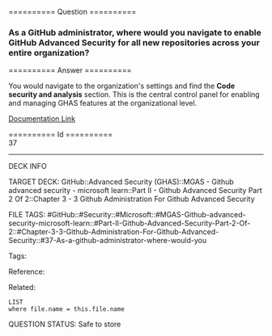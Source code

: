 ========== Question ==========  

### As a GitHub administrator, where would you navigate to enable GitHub Advanced Security for all new repositories across your entire organization?  

========== Answer ==========  

You would navigate to the organization's settings and find the **Code security and analysis** section. This is the central control panel for enabling and managing GHAS features at the organizational level.

[Documentation Link](https://learn.microsoft.com/en-us/training/modules/github-administration-github-advanced-security/3-enable-github-advanced-security)

========== Id ==========  
37

---

DECK INFO

TARGET DECK: GitHub::Advanced Security (GHAS)::MGAS - Github advanced security - microsoft learn::Part II - Github Advanced Security Part 2 Of 2::Chapter 3 - 3 Github Administration For Github Advanced Security

FILE TAGS: #GitHub::#Security::#Microsoft::#MGAS-Github-advanced-security-microsoft-learn::#Part-II-Github-Advanced-Security-Part-2-Of-2::#Chapter-3-3-Github-Administration-For-Github-Advanced-Security::#37-As-a-github-administrator-where-would-you

Tags:

Reference:

Related:

```dataview
LIST
where file.name = this.file.name
```

QUESTION STATUS: Safe to store
